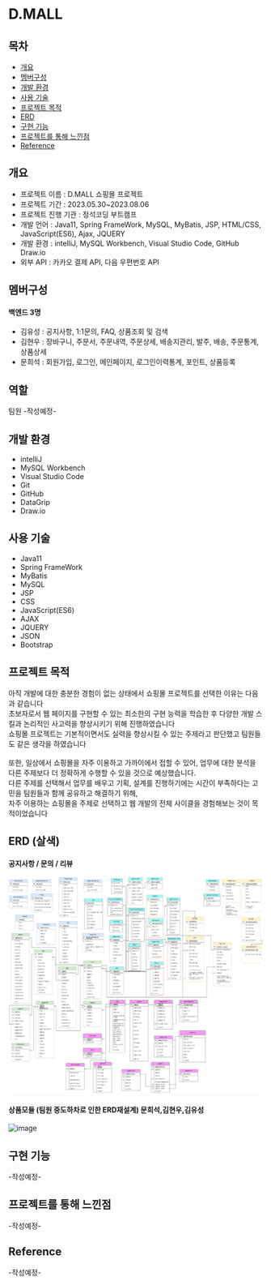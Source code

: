 # D.MALL

## 목차
* [개요](#개요)
* [멤버구성](#멤버구성)
* [개발 환경](#개발-환경)
* [사용 기술](#사용-기술)
* [프로젝트 목적](#프로젝트-목적)
* [ERD](#ERD)
* [구현 기능](#구현-기능)
* [프로젝트를 통해 느낀점](#프로젝트를-통해-느낀점)
* [Reference](#Reference)

## 개요
* 프로젝트 이름 : D.MALL 쇼핑몰 프로젝트
* 프로젝트 기간 : 2023.05.30~2023.08.06
* 프로젝트 진행 기관 : 정석코딩 부트캠프
* 개발 언어 : Java11, Spring FrameWork, MySQL, MyBatis, JSP, HTML/CSS, JavaScript(ES6), Ajax, JQUERY
* 개발 환경 : intelliJ, MySQL Workbench, Visual Studio Code, GitHub Draw.io
* 외부 API : 카카오 결제 API, 다음 우편번호 API

## 멤버구성
#### 백엔드 3명
* 김유성 : 공지사항, 1:1문의, FAQ, 상품조회 및 검색<br>
* 김현우 : 장바구니, 주문서, 주문내역, 주문상세, 배송지관리, 발주, 배송, 주문통계, 상품상세<br>
* 문희석 : 회원가입, 로그인, 메인페이지, 로그인이력통계, 포인트, 상품등록<br>

## 역할
팀원
-작성예정-

## 개발 환경
* intelliJ
* MySQL Workbench
* Visual Studio Code
* Git
* GitHub
* DataGrip
* Draw.io

## 사용 기술
* Java11
* Spring FrameWork
* MyBatis
* MySQL
* JSP
* CSS
* JavaScript(ES6)
* AJAX
* JQUERY
* JSON
* Bootstrap

## 프로젝트 목적
아직 개발에 대한 충분한 경험이 없는 상태에서 쇼핑몰 프로젝트를 선택한 이유는 다음과 같습니다<br>
초보자로서 웹 페이지를 구현할 수 있는 최소한의 구현 능력을 학습한 후 다양한 개발 스킬과 논리적인 사고력을 향상시키기 위해 진행하였습니다<br>
쇼핑몰 프로젝트는 기본적이면서도 실력을 향상시킬 수 있는 주제라고 판단했고 팀원들도 같은 생각을 하였습니다<br>
<br>
또한, 일상에서 쇼핑몰을 자주 이용하고 가까이에서 접할 수 있어, 업무에 대한 분석을 다른 주제보다 더 정확하게 수행할 수 있을 것으로 예상했습니다.<br>
다른 주제를 선택해서  업무를 배우고 기획, 설계를 진행하기에는 시간이 부족하다는 고민을 팀원들과 함께 공유하고 해결하기 위해,<br>
자주 이용하는 쇼핑몰을 주제로 선택하고 웹 개발의 전체 사이클을 경험해보는 것이 목적이었습니다


## ERD (살색)
#### 공지사항 / 문의 / 리뷰
![ERD](https://github.com/Useodam/D.gaja/blob/main/erd.jpg?raw=true)


#### 상품모듈 (팀원 중도하차로 인한 ERD재설계) 문희석,김현우,김유성
![image](https://github.com/Useodam/D.gaja/assets/134251743/341ebe67-7596-4974-999e-32b05612fb9d)



## 구현 기능
-작성예정-

## 프로젝트를 통해 느낀점

-작성예정-

## Reference
-작성예정-
